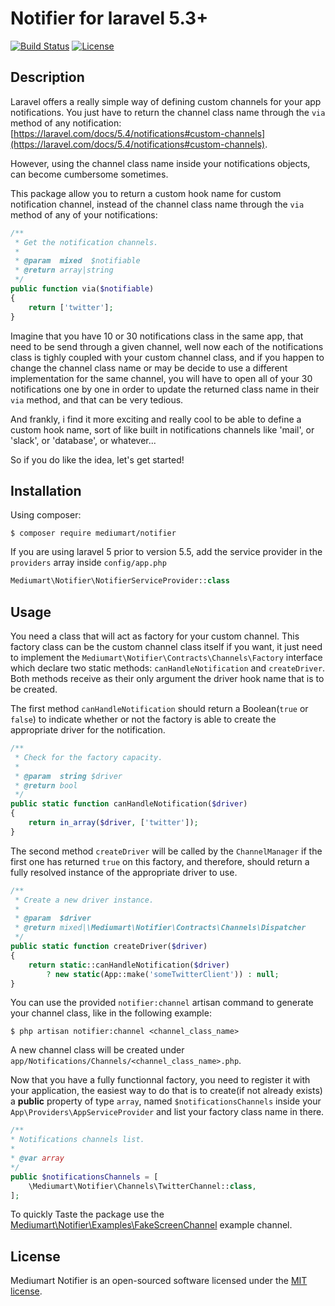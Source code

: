 # Notifier for laravel 5.3+

[![Build Status](https://travis-ci.org/mediumart/notifier.svg?branch=master)](https://travis-ci.org/mediumart/notifier)
[![License](https://poser.pugx.org/mediumart/notifier/license)](https://packagist.org/packages/mediumart/notifier)

## Description
Laravel offers a really simple way of defining custom channels for your app notifications. You just have to return the channel class name through the `via` method of any notification: [https://laravel.com/docs/5.4/notifications#custom-channels](https://laravel.com/docs/5.4/notifications#custom-channels).

However, using the channel class name inside your notifications objects, can become cumbersome sometimes. 

This package allow you to return a custom hook name for custom notification channel, instead of the channel class name through the `via` method of any of your notifications: 

```php
/**
 * Get the notification channels.
 *
 * @param  mixed  $notifiable
 * @return array|string
 */
public function via($notifiable)
{
    return ['twitter'];
}
```

Imagine that you have 10 or 30 notifications class in the same app, that need to be send through a given channel, well now each of the notifications class is tighly coupled with your custom channel class, and if you happen to change the channel class name or may be decide to use a different implementation for the same channel, you will have to open all of your 30 notifications one by one in order to update the returned class name in their `via` method, and that can be very tedious.

And frankly, i find it more exciting and really cool to be able to define a custom hook name, sort of like built in notifications channels like 'mail', or 'slack', or 'database', or whatever...

So if you do like the idea, let's get started!

## Installation

Using composer:
```
$ composer require mediumart/notifier
```

If you are using laravel 5 prior to version 5.5, add the service provider in the `providers` array inside `config/app.php`
```php
Mediumart\Notifier\NotifierServiceProvider::class
```
## Usage

You need a class that will act as factory for your custom channel. This factory class can be the custom channel class itself if you want, it just need to implement the `Mediumart\Notifier\Contracts\Channels\Factory` interface which declare two static methods: `canHandleNotification` and `createDriver`. Both methods receive as their only argument the driver hook name that is to be created.

The first method `canHandleNotification` should return a Boolean(`true` or `false`) to indicate whether or not the factory is able to create the appropriate driver for the notification.

```php
/**
 * Check for the factory capacity.
 *
 * @param  string $driver
 * @return bool
 */
public static function canHandleNotification($driver)
{
    return in_array($driver, ['twitter']);
}
```

The second method `createDriver` will be called by the `ChannelManager` if the first one has returned `true` on this factory, and therefore, should return a fully resolved instance of the appropriate driver to use.

```php
/**
 * Create a new driver instance.
 *
 * @param  $driver
 * @return mixed|\Mediumart\Notifier\Contracts\Channels\Dispatcher
 */
public static function createDriver($driver)
{
    return static::canHandleNotification($driver) 
        ? new static(App::make('someTwitterClient')) : null;
}
```

You can use the provided `notifier:channel` artisan command to generate your channel class, like in the following example:

```
$ php artisan notifier:channel <channel_class_name>
```

A new channel class will be created under `app/Notifications/Channels/<channel_class_name>.php`.

Now that you have a fully functionnal factory, you need to register it with your application, the easiest way to do that is to create(if not already exists) a **public** property of type `array`, named `$notificationsChannels` inside your `App\Providers\AppServiceProvider` and list your factory class name in there.

```php
/**
* Notifications channels list.
*
* @var array
*/
public $notificationsChannels = [
    \Mediumart\Notifier\Channels\TwitterChannel::class,
];
```

To quickly Taste the package use the [Mediumart\Notifier\Examples\FakeScreenChannel](https://github.com/mediumart/notifier/blob/master/src/Examples/FakeScreenChannel.php) example channel.

## License

Mediumart Notifier is an open-sourced software licensed under the [MIT license](https://github.com/mediumart/notifier/blob/master/LICENSE.txt).
